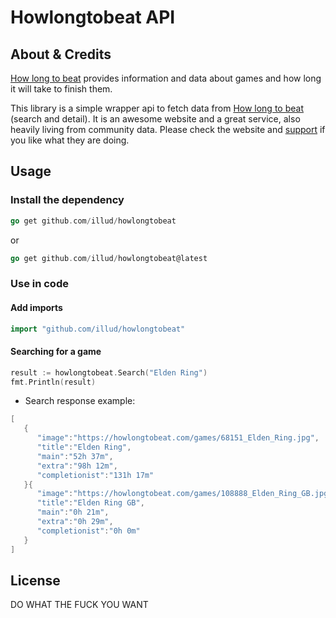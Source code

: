 # Howlongtobeat API

## About & Credits

[How long to beat](https://howlongtobeat.com/) provides information and data about games and how long it will take to finish them.

This library is a simple wrapper api to fetch data from [How long to beat](https://howlongtobeat.com/) (search and detail).
It is an awesome website and a great service, also heavily living from community data. Please check the website and [support](https://howlongtobeat.com/donate.php) if you like what they are doing.

## Usage

### Install the dependency

```go
go get github.com/illud/howlongtobeat
```
or
```go
go get github.com/illud/howlongtobeat@latest
```

### Use in code

#### Add imports


```go
import "github.com/illud/howlongtobeat"
```


#### Searching for a game

```go
result := howlongtobeat.Search("Elden Ring")
fmt.Println(result)
```

* Search response example:

```go
[
   {
      "image":"https://howlongtobeat.com/games/68151_Elden_Ring.jpg",
      "title":"Elden Ring",
      "main":"52h 37m",
      "extra":"98h 12m",
      "completionist":"131h 17m"
   }{
      "image":"https://howlongtobeat.com/games/108888_Elden_Ring_GB.jpg",
      "title":"Elden Ring GB",
      "main":"0h 21m",
      "extra":"0h 29m",
      "completionist":"0h 0m"
   }
]
```

## License

DO WHAT THE FUCK YOU WANT